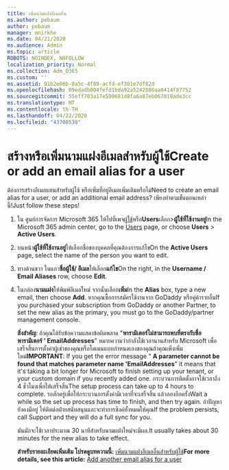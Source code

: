 ```yaml
---
title: เพิ่มนามแฝงอีเมลอื่น
ms.author: pebaum
author: pebaum
manager: mnirkhe
ms.date: 04/21/2020
ms.audience: Admin
ms.topic: article
ROBOTS: NOINDEX, NOFOLLOW
localization_priority: Normal
ms.collection: Adm_O365
ms.custom: ''
ms.assetid: 91b2e06b-0a5c-4f89-acfd-ef301e7df82d
ms.openlocfilehash: 09edadb004fefd1bda92a5242886aa0414f87752
ms.sourcegitcommit: 55eff703a17e500681d8fa6a87eb067019ade3cc
ms.translationtype: MT
ms.contentlocale: th-TH
ms.lasthandoff: 04/22/2020
ms.locfileid: "43708538"
---
```

# <a name="create-or-add-an-email-alias-for-a-user"></a><span data-ttu-id="374d4-102">สร้างหรือเพิ่มนามแฝงอีเมลสําหรับผู้ใช้</span><span class="sxs-lookup"><span data-stu-id="374d4-102">Create or add an email alias for a user</span></span>

<span data-ttu-id="374d4-103">ต้องการสร้างอีเมลแทนสําหรับผู้ใช้ หรือเพิ่มที่อยู่อีเมลเพิ่มเติมหรือไม่</span><span class="sxs-lookup"><span data-stu-id="374d4-103">Need to create an email alias for a user, or add an additional email address?</span></span> <span data-ttu-id="374d4-104">เพียงทําตามขั้นตอนเหล่านี้!</span><span class="sxs-lookup"><span data-stu-id="374d4-104">Just follow these steps!</span></span>
  
1. <span data-ttu-id="374d4-105">ใน ศูนย์การจัดการ Microsoft 365 ให้ไปที่เพจ[ผู้ใช้](https://go.microsoft.com/fwlink/p/?linkid=834822)หรือ**Users**เลือก\>**ผู้ใช้ที่ใช้งานอยู่**</span><span class="sxs-lookup"><span data-stu-id="374d4-105">In the Microsoft 365 admin center, go to the [Users](https://go.microsoft.com/fwlink/p/?linkid=834822) page, or choose **Users** \> **Active Users**.</span></span>
    
2. <span data-ttu-id="374d4-106">บนหน้า**ผู้ใช้ที่ใช้งานอยู่**ให้เลือกชื่อของบุคคลที่คุณต้องการแก้ไข</span><span class="sxs-lookup"><span data-stu-id="374d4-106">On the **Active Users** page, select the name of the person you want to edit.</span></span> 
    
3. <span data-ttu-id="374d4-107">ทางด้านขวา ในแถว**ชื่อผู้ใช้/ อีเมล**ให้เลือก**แก้ไข**</span><span class="sxs-lookup"><span data-stu-id="374d4-107">On the right, in the **Username / Email Aliases** row, choose **Edit**.</span></span>
    
4. <span data-ttu-id="374d4-108">ในกล่อง**นามแฝง**ให้พิมพ์อีเมลใหม่ จากนั้นเลือก**เพิ่ม**</span><span class="sxs-lookup"><span data-stu-id="374d4-108">In the **Alias** box, type a new email, then choose **Add**.</span></span> <span data-ttu-id="374d4-109">หากคุณซื้อการสมัครใช้งานจาก GoDaddy หรือคู่ค้ารายอื่น</span><span class="sxs-lookup"><span data-stu-id="374d4-109">If you purchased your subscription from GoDaddy or another Partner, to set the new alias as the primary, you must go to the GoDaddy/partner management console.</span></span> 
    
    <span data-ttu-id="374d4-110">**สิ่งสําคัญ**: ถ้าคุณได้รับข้อความแสดงข้อผิดพลาด "**พารามิเตอร์ไม่สามารถพบที่ตรงกับชื่อพารามิเตอร์ ' EmailAddresses**" หมายความว่ากําลังใช้เวลานานสําหรับ Microsoft เพื่อเสร็จสิ้นการตั้งค่าผู้เช่าของคุณหรือโดเมนแบบกําหนดเองของคุณถ้าคุณเพิ่งเพิ่มใหม่</span><span class="sxs-lookup"><span data-stu-id="374d4-110">**IMPORTANT**: If you get the error message " **A parameter cannot be found that matches parameter name 'EmailAddresses**" it means that it's taking a bit longer for Microsoft to finish setting up your tenant, or your custom domain if you recently added one.</span></span> <span data-ttu-id="374d4-111">กระบวนการติดตั้งอาจใช้เวลาถึง 4 ชั่วโมงเพื่อให้เสร็จสิ้น</span><span class="sxs-lookup"><span data-stu-id="374d4-111">The setup process can take up to 4 hours to complete.</span></span> <span data-ttu-id="374d4-112">รอสักครู่เพื่อให้กระบวนการตั้งค่ามีเวลาที่จะเสร็จสิ้น แล้วลองอีกครั้ง</span><span class="sxs-lookup"><span data-stu-id="374d4-112">Wait a while so the set up process has time to finish, and then try again.</span></span> <span data-ttu-id="374d4-113">ถ้าปัญหายังคงมีอยู่ ให้ติดต่อฝ่ายสนับสนุนและจะทําการซิงค์ทั้งหมดให้คุณ</span><span class="sxs-lookup"><span data-stu-id="374d4-113">If the problem persists, call Support and they will do a full sync for you.</span></span>
    
    <span data-ttu-id="374d4-114">มันมักจะใช้เวลาประมาณ 30 นาทีสําหรับนามแฝงใหม่จะมีผล.</span><span class="sxs-lookup"><span data-stu-id="374d4-114">It usually takes about 30 minutes for the new alias to take effect.</span></span>
    
    <span data-ttu-id="374d4-115">**สําหรับรายละเอียดเพิ่มเติม โปรดดูบทความนี้:** [เพิ่มนามแฝงอีเมลอื่นสําหรับผู้ใช้](https://docs.microsoft.com/office365/admin/email/add-another-email-alias-for-a-user)</span><span class="sxs-lookup"><span data-stu-id="374d4-115">**For more details, see this article:** [Add another email alias for a user](https://docs.microsoft.com/office365/admin/email/add-another-email-alias-for-a-user)</span></span>
    

